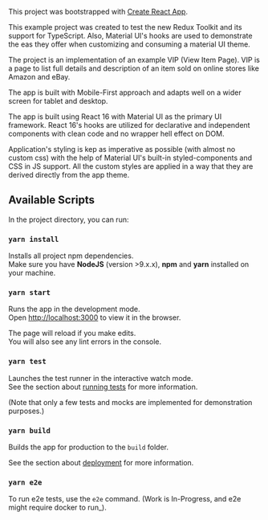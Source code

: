 This project was bootstrapped with [Create React App](https://github.com/facebook/create-react-app).

This example project was created to test the new Redux Toolkit and its support for TypeScript. Also, Material UI's hooks are used to demonstrate the eas they offer when customizing and consuming a material UI theme. 

The project is an implementation of an example VIP (View Item Page). VIP is a page to list full details and description of an item sold on online stores like Amazon and eBay.

The app is built with Mobile-First approach and adapts well on a wider screen for tablet and desktop.

The app is built using React 16 with Material UI as the primary UI framework. 
React 16's hooks are utilized for declarative and independent components with clean code and no wrapper hell effect on DOM.

Application's styling is kep as imperative as possible (with almost no custom css) with the help of Material UI's built-in styled-components and CSS in JS support.
All the custom styles are applied in a way that they are derived directly from the app theme.  

## Available Scripts

In the project directory, you can run:

### `yarn install`

Installs all project npm dependencies.<br />
Make sure you have **NodeJS** (version >9.x.x), **npm** and **yarn** installed on your machine.

### `yarn start`

Runs the app in the development mode.<br />
Open [http://localhost:3000](http://localhost:3000) to view it in the browser.

The page will reload if you make edits.<br />
You will also see any lint errors in the console.

### `yarn test`

Launches the test runner in the interactive watch mode.<br />
See the section about [running tests](https://facebook.github.io/create-react-app/docs/running-tests) for more information.

(Note that only a few tests and mocks are implemented for demonstration purposes.)

### `yarn build`

Builds the app for production to the `build` folder.<br />

See the section about [deployment](https://facebook.github.io/create-react-app/docs/deployment) for more information.

### `yarn e2e`

To run e2e tests, use the `e2e` command. (Work is In-Progress, and e2e might require docker to run_).
